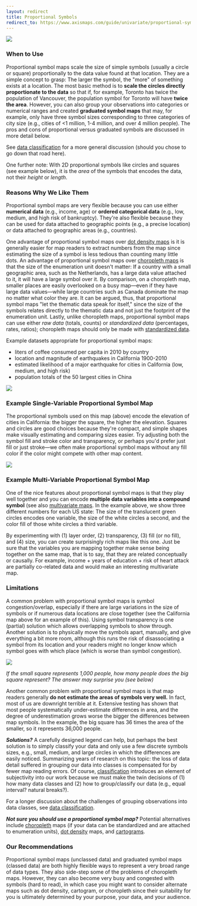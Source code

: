 ```yaml
---
layout: redirect
title: Proportional Symbols
redirect_to: https://www.axismaps.com/guide/univariate/proportional-symbols/
---
```


![](../images/prop_symbols.jpg)

### When to Use

Proportional symbol maps scale the size of simple symbols (usually a circle or square) proportionally to the data value found at that location. They are a simple concept to grasp: The larger the symbol, the "more" of something exists at a location. The most basic method is to **scale the circles directly proportionate to the data** so that if, for example, Toronto has twice the population of Vancouver, the population symbol for Toronto will have **twice the area**. However, you can also group your observations into categories or numerical ranges and created **graduated symbol maps** that may, for example, only have three symbol sizes corresponding to three categories of city size (e.g., cities of <1 million, 1-4 million, and over 4 million people). The pros and cons of proportional versus graduated symbols are discussed in more detail below.

See [data classification](../articles/classification.html) for a more general discussion (should you chose to go down that road here).

One further note: With 2D proportional symbols like circles and squares (see example below), it is the _area_ of the symbols that encodes the data, not their _height_ or _length_.

### Reasons Why We Like Them

Proportional symbol maps are very flexible because you can use either **numerical data** (e.g., income, age) or **ordered categorical data** (e.g., low, medium, and high risk of bankruptcy). They're also flexible because they can be used for data attached to geographic points (e.g., a precise location) or data attached to geographic areas (e.g., countries).

One advantage of proportional symbol maps over [dot density maps](../articles/dot_density.html) is it is generally easier for map readers to extract numbers from the map since estimating the size of a symbol is less tedious than counting many little dots. An advantage of proportional symbol maps over [choropleth maps](../articles/choropleth.html) is that the size of the enumeration unit doesn't matter: If a country with a small geographic area, such as the Netherlands, has a large data value attached to it, it will have a large symbol over it. By comparison, on a choropleth map, smaller places are easily overlooked on a busy map—even if they have large data values—while large countries such as Canada dominate the map no matter what color they are. It can be argued, thus, that proportional symbol maps "let the thematic data speak for itself," since the size of the symbols relates directly to the thematic data and not just the footprint of the enumeration unit. Lastly, unlike choropleth maps, proportional symbol maps can use either _raw data_ (totals, counts) or _standardized data_ (percentages, rates, ratios); choropleth maps should only be made with [standardized data](../articles/standardize.html).

Example datasets appropriate for proportional symbol maps:

*   liters of coffee consumed per capita in 2010 by country
*   location and magnitude of earthquakes in California 1900-2010
*   estimated likelihood of a major earthquake for cities in California (low, medium, and high risk)
*   population totals of the 50 largest cities in China

![](../images/proportional_squaresB.jpg)

### Example Single-Variable Proportional Symbol Map

The proportional symbols used on this map (above) encode the elevation of cities in California: the bigger the square, the higher the elevation. Squares and circles are good choices because they're compact, and simple shapes make visually estimating and comparing sizes easier. Try adjusting both the symbol fill and stroke color and transparency, or perhaps you'd prefer just fill or just stroke—we often make proportional symbol maps without any fill color if the color might compete with other map content.

![](../images/multivariate_proportional.png)

### Example Multi-Variable Proportional Symbol Map

One of the nice features about proportional symbol maps is that they play well together and you can encode **multiple data variables into a compound symbol** (see also [multivariate maps](../articles/multivariate.html). In the example above, we show three different numbers for each US state: The size of the translucent green circles encodes one variable, the size of the white circles a second, and the color fill of those white circles a third variable.

By experimenting with (1) layer order, (2) transparency, (3) fill (or no fill), and (4) size, you can create surprisingly rich maps like this one. Just be sure that the variables you are mapping together make sense being together on the same map, that is to say, that they are related conceptually or causally. For example, income + years of education + risk of heart attack are partially co-related data and would make an interesting multivariate map.

### Limitations

A common problem with proportional symbol maps is symbol congestion/overlap, especially if there are large variations in the size of symbols or if numerous data locations are close together (see the California map above for an example of this). Using symbol transparency is one (partial) solution which allows overlapping symbols to show through. Another solution is to physically move the symbols apart, manually, and give everything a bit more room, although this runs the risk of disassociating a symbol from its location and your readers might no longer know which symbol goes with which place (which is worse than symbol congestion).

![](../images/bigLittle.jpg)

_If the small square represents 1,000 people, how many people does the big square represent?
 The answer may surprise you (see below)_

Another common problem with proportional symbol maps is that map readers generally **do not estimate the areas of symbols very well.** In fact, most of us are downright terrible at it. Extensive testing has shown that most people systematically under-estimate differences in area, and the degree of underestimation grows worse the bigger the differences between map symbols. In the example, the big square has 36 times the area of the smaller, so it represents 36,000 people.

_**Solutions?**_ A carefully designed legend can help, but perhaps the best solution is to simply classify your data and only use a few discrete symbols sizes, e.g., small, medium, and large circles in which the differences are easily noticed. Summarizing years of research on this topic: the loss of data detail suffered in grouping our data into classes is compensated for by fewer map reading errors. Of course, [classification](../articles/classification.html) introduces an element of subjectivity into our work because we must make the twin decisions of (1) how many data classes and (2) how to group/classify our data (e.g., equal interval? natural breaks?).

For a longer discussion about the challenges of grouping observations into data classes, see [data classification](../articles/classification.html).

_**Not sure you should use a proportional symbol map?**_ Potential alternatives include [choropleth](../articles/choropleth.html) maps (if your data can be standardized and are attached to enumeration units), [dot density](../articles/dot_density.html) maps, and [cartograms](../articles/cartograms.html).

### Our Recommendations

Proportional symbol maps (unclassed data) and graduated symbol maps (classed data) are both highly flexible ways to represent a very broad range of data types. They also side-step some of the problems of choropleth maps. However, they can also become very busy and congested with symbols (hard to read), in which case you might want to consider alternate maps such as dot density, cartogram, or choropleth since their suitability for you is ultimately determined by your purpose, your data, and your audience.